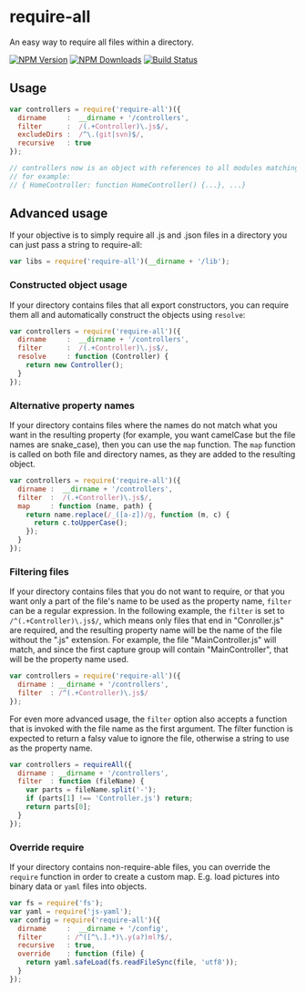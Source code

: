 # require-all

An easy way to require all files within a directory.

[![NPM Version][npm-image]][npm-url]
[![NPM Downloads][downloads-image]][downloads-url]
[![Build Status][travis-image]][travis-url]

## Usage

```js
var controllers = require('require-all')({
  dirname     :  __dirname + '/controllers',
  filter      :  /(.+Controller)\.js$/,
  excludeDirs :  /^\.(git|svn)$/,
  recursive   : true
});

// controllers now is an object with references to all modules matching the filter
// for example:
// { HomeController: function HomeController() {...}, ...}
```

## Advanced usage

If your objective is to simply require all .js and .json files in a directory you can just pass a string to require-all:

``` js
var libs = require('require-all')(__dirname + '/lib');
```

### Constructed object usage

If your directory contains files that all export constructors, you can require them all and automatically construct the objects using `resolve`:

```js
var controllers = require('require-all')({
  dirname     :  __dirname + '/controllers',
  filter      :  /(.+Controller)\.js$/,
  resolve     : function (Controller) {
    return new Controller();
  }
});
```

### Alternative property names

If your directory contains files where the names do not match what you want in the resulting property (for example, you want camelCase but the file names are snake_case), then you can use the `map` function. The `map` function is called on both file and directory names, as they are added to the resulting object.

```js
var controllers = require('require-all')({
  dirname :  __dirname + '/controllers',
  filter  :  /(.+Controller)\.js$/,
  map     : function (name, path) {
    return name.replace(/_([a-z])/g, function (m, c) {
      return c.toUpperCase();
    });
  }
});
```

### Filtering files

If your directory contains files that you do not want to require, or that you want only a part of the file's name to be used as the property name, `filter` can be a regular expression. In the following example, the `filter` is set to `/^(.+Controller)\.js$/`, which means only files that end in "Conroller.js" are required, and the resulting property name will be the name of the file without the ".js" extension. For example, the file "MainController.js" will match, and since the first capture group will contain "MainController", that will be the property name used.

```js
var controllers = require('require-all')({
  dirname : __dirname + '/controllers',
  filter  : /^(.+Controller)\.js$/
});
```

For even more advanced usage, the `filter` option also accepts a function that is invoked with the file name as the first argument. The filter function is expected to return a falsy value to ignore the file, otherwise a string to use as the property name.

```js
var controllers = requireAll({
  dirname : __dirname + '/controllers',
  filter  : function (fileName) {
    var parts = fileName.split('-');
    if (parts[1] !== 'Controller.js') return;
    return parts[0];
  }
});
```

### Override require

If your directory contains non-require-able files, you can override the `require` function in order to create a custom map. E.g. load pictures into binary data or `yaml` files into objects.

```js
var fs = require('fs');
var yaml = require('js-yaml');
var config = require('require-all')({
  dirname     :  __dirname + '/config',
  filter      : /^([^\.].*)\.y(a?)ml?$/,
  recursive   : true,
  override    : function (file) {
    return yaml.safeLoad(fs.readFileSync(file, 'utf8'));
  }
});
```

[npm-image]: https://img.shields.io/npm/v/require-all.svg
[npm-url]: https://npmjs.org/package/require-all
[downloads-image]: https://img.shields.io/npm/dm/require-all.svg
[downloads-url]: https://npmjs.org/package/require-all
[travis-image]: https://img.shields.io/travis/felixge/node-require-all/master.svg
[travis-url]: https://travis-ci.org/felixge/node-require-all
